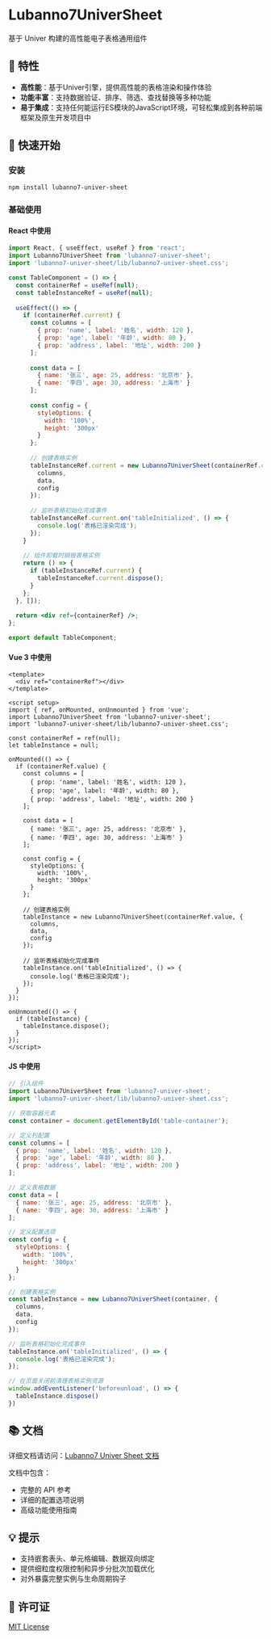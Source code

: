 # Lubanno7UniverSheet

基于 Univer 构建的高性能电子表格通用组件

## 🚀 特性
- **高性能**：基于Univer引擎，提供高性能的表格渲染和操作体验
- **功能丰富**：支持数据验证、排序、筛选、查找替换等多种功能
- **易于集成**：支持任何能运行ES模块的JavaScript环境，可轻松集成到各种前端框架及原生开发项目中

## 🔧 快速开始

### 安装
```bash
npm install lubanno7-univer-sheet
```

### 基础使用

#### React 中使用
```jsx
import React, { useEffect, useRef } from 'react';
import Lubanno7UniverSheet from 'lubanno7-univer-sheet';
import 'lubanno7-univer-sheet/lib/lubanno7-univer-sheet.css';

const TableComponent = () => {
  const containerRef = useRef(null);
  const tableInstanceRef = useRef(null);
  
  useEffect(() => {
    if (containerRef.current) {
      const columns = [
        { prop: 'name', label: '姓名', width: 120 },
        { prop: 'age', label: '年龄', width: 80 },
        { prop: 'address', label: '地址', width: 200 }
      ];
      
      const data = [
        { name: '张三', age: 25, address: '北京市' },
        { name: '李四', age: 30, address: '上海市' }
      ];
      
      const config = {
        styleOptions: {
          width: '100%',
          height: '300px'
        }
      };
      
      // 创建表格实例
      tableInstanceRef.current = new Lubanno7UniverSheet(containerRef.current, {
        columns,
        data,
        config
      });
      
      // 监听表格初始化完成事件
      tableInstanceRef.current.on('tableInitialized', () => {
        console.log('表格已渲染完成');
      });
    }
    
    // 组件卸载时销毁表格实例
    return () => {
      if (tableInstanceRef.current) {
        tableInstanceRef.current.dispose();
      }
    };
  }, []);
  
  return <div ref={containerRef} />;
};

export default TableComponent;
```

#### Vue 3 中使用
```vue
<template>
  <div ref="containerRef"></div>
</template>

<script setup>
import { ref, onMounted, onUnmounted } from 'vue';
import Lubanno7UniverSheet from 'lubanno7-univer-sheet';
import 'lubanno7-univer-sheet/lib/lubanno7-univer-sheet.css';

const containerRef = ref(null);
let tableInstance = null;

onMounted(() => {
  if (containerRef.value) {
    const columns = [
      { prop: 'name', label: '姓名', width: 120 },
      { prop: 'age', label: '年龄', width: 80 },
      { prop: 'address', label: '地址', width: 200 }
    ];
    
    const data = [
      { name: '张三', age: 25, address: '北京市' },
      { name: '李四', age: 30, address: '上海市' }
    ];
    
    const config = {
      styleOptions: {
        width: '100%',
        height: '300px'
      }
    };
    
    // 创建表格实例
    tableInstance = new Lubanno7UniverSheet(containerRef.value, {
      columns,
      data,
      config
    });
    
    // 监听表格初始化完成事件
    tableInstance.on('tableInitialized', () => {
      console.log('表格已渲染完成');
    });
  }
});

onUnmounted(() => {
  if (tableInstance) {
    tableInstance.dispose();
  }
});
</script>
```

#### JS 中使用
```javascript
// 引入组件
import Lubanno7UniverSheet from 'lubanno7-univer-sheet';
import 'lubanno7-univer-sheet/lib/lubanno7-univer-sheet.css';

// 获取容器元素
const container = document.getElementById('table-container');

// 定义列配置
const columns = [
  { prop: 'name', label: '姓名', width: 120 },
  { prop: 'age', label: '年龄', width: 80 },
  { prop: 'address', label: '地址', width: 200 }
];

// 定义表格数据
const data = [
  { name: '张三', age: 25, address: '北京市' },
  { name: '李四', age: 30, address: '上海市' }
];

// 定义配置选项
const config = {
  styleOptions: {
    width: '100%',
    height: '300px'
  }
};

// 创建表格实例
const tableInstance = new Lubanno7UniverSheet(container, {
  columns,
  data,
  config
});

// 监听表格初始化完成事件
tableInstance.on('tableInitialized', () => {
  console.log('表格已渲染完成');
});

// 在页面关闭前清理表格实例资源
window.addEventListener('beforeunload', () => {
  tableInstance.dispose()
})
```

## 📚 文档
详细文档请访问：[Lubanno7 Univer Sheet 文档](https://lubanqihao9875.github.io/lubanno7-univer-sheet-docs/)

文档中包含：
- 完整的 API 参考
- 详细的配置选项说明
- 高级功能使用指南

## 💡 提示
- 支持嵌套表头、单元格编辑、数据双向绑定
- 提供细粒度权限控制和异步分批次加载优化
- 对外暴露完整实例与生命周期钩子

## 📄 许可证
[MIT License](https://github.com/lubanqihao9875/lubanno7-univer-sheet-docs/blob/main/LICENSE)